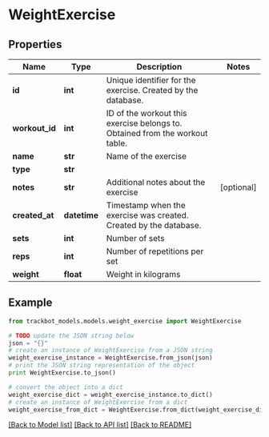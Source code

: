 # WeightExercise


## Properties
Name | Type | Description | Notes
------------ | ------------- | ------------- | -------------
**id** | **int** | Unique identifier for the exercise. Created by the database. | 
**workout_id** | **int** | ID of the workout this exercise belongs to. Obtained from the workout table. | 
**name** | **str** | Name of the exercise | 
**type** | **str** |  | 
**notes** | **str** | Additional notes about the exercise | [optional] 
**created_at** | **datetime** | Timestamp when the exercise was created. Created by the database. | 
**sets** | **int** | Number of sets | 
**reps** | **int** | Number of repetitions per set | 
**weight** | **float** | Weight in kilograms | 

## Example

```python
from trackbot_models.models.weight_exercise import WeightExercise

# TODO update the JSON string below
json = "{}"
# create an instance of WeightExercise from a JSON string
weight_exercise_instance = WeightExercise.from_json(json)
# print the JSON string representation of the object
print WeightExercise.to_json()

# convert the object into a dict
weight_exercise_dict = weight_exercise_instance.to_dict()
# create an instance of WeightExercise from a dict
weight_exercise_from_dict = WeightExercise.from_dict(weight_exercise_dict)
```
[[Back to Model list]](../README.md#documentation-for-models) [[Back to API list]](../README.md#documentation-for-api-endpoints) [[Back to README]](../README.md)


